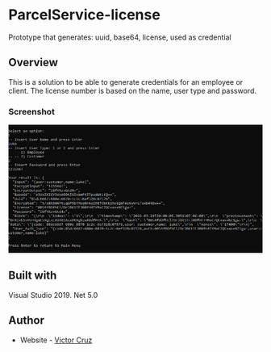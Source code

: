 # ParcelService-license
Prototype that generates: uuid, base64, license, used as credential

## Overview

This is a solution to be able to generate credentials for an employee or client. 
The license number is based on the name, user type and password.

### Screenshot

![](./design/desktop.png)

## Built with

Visual Studio 2019.
Net 5.0

## Author

- Website - [Victor Cruz](https://github.com/ikreuz/)
